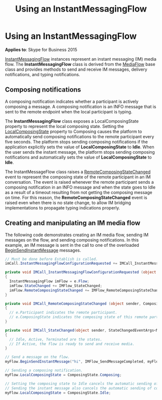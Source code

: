 ﻿---
title: Using an InstantMessagingFlow
TOCTitle: Using an InstantMessagingFlow
ms:assetid: 7ba32e50-db6b-43a3-b3f2-f6bf6963740c
ms:mtpsurl: https://msdn.microsoft.com/library/Dn466035(v=office.16)
ms:contentKeyID: 65239963
ms.date: 07/27/2015
mtps_version: v=office.16
dev_langs:
- csharp
---

# Using an InstantMessagingFlow

**Applies to**: Skype for Business 2015

[InstantMessagingFlow](https://docs.microsoft.com/dotnet/api/microsoft.rtc.collaboration.instantmessagingflow?view=ucma-api) instances represent an instant messaging (IM) media flow. The **InstantMessagingFlow** class is derived from the [MediaFlow](https://docs.microsoft.com/dotnet/api/microsoft.rtc.collaboration.componentmodel.mediaflow?view=ucma-api) base class and provides methods to send and receive IM messages, delivery notifications, and typing notifications.

## Composing notifications

A composing notification indicates whether a participant is actively composing a message. A composing notification is an INFO message that is sent to the remote endpoint when the local participant is typing.

The **InstantMessagingFlow** class exposes a LocalComposingState property to represent the local composing state. Setting the [LocalComposingState](https://docs.microsoft.com/dotnet/api/microsoft.rtc.collaboration.instantmessagingflow.localcomposingstate?view=ucma-api) property to Composing causes the platform to automatically send composing notifications to the remote participant every five seconds. The platform stops sending composing notifications if the application explicitly sets the value of **LocalComposingState** to **Idle**. When the user sends the instant message, the platform stops sending composing notifications and automatically sets the value of **LocalComposingState** to **Idle**.

The InstantMessageFlow class raises a [RemoteComposingStateChanged](https://docs.microsoft.com/dotnet/api/microsoft.rtc.collaboration.instantmessagingflow.remotecomposingstatechanged?view=ucma-api) event to represent the composing state of the remote participant in an IM conversation. The event is raised whenever the remote participant sends a composing notification in an INFO message and when the state goes to Idle as a result of a timeout resulting from not getting the composing message on time. For this reason, the **RemoteComposingStateChanged** event is raised even when there is no state change, to allow IM bridging implementations to propagate typing indications properly.

## Creating and manipulating an IM media flow

The following code demonstrates creating an IM media flow, sending IM messages on the flow, and sending composing notifications. In this example, an IM message is sent in the call to one of the overloaded [BeginSendInstantMessage](https://docs.microsoft.com/dotnet/api/microsoft.rtc.collaboration.instantmessagingflow.beginsendinstantmessage?view=ucma-api#overloads) messages.

```csharp
// Must be done before Establish is called.
imCall.InstantMessagingFlowConfigurationRequested += IMCall_InstantMessagingFlowConfigurationRequested; 

private void IMCall_InstantMessagingFlowConfigurationRequested (object sender, InstantMessagingFlowConfigurationRequestedEventArgs e)
{
  InstantMessagingFlow imFlow = e.Flow;
  imFlow.StateChanged += IMFlow_StateChanged;
  imFlow.RemoteComposingStateChanged += IMFlow_RemoteComposingStateChanged;
}

private void IMCall_RemoteComposingStateChanged (object sender, ComposingStateChangedEventArgs e)
{
  // e.Participant indicates the remote participant.
  // e.ComposingState indicates the composing state of this remote participant.
}

private void IMCall_StateChanged(object sender, StateChangedEventArgs<MediaFlowState> e)
{
  // Idle, Active, Terminated are the states. 
  // If Active, the flow is ready to send and receive media.
}

// Send a message on the flow.
myFlow.BeginSendInstantMessage("hi", IMFlow_SendMessageCompleted, myFlow);

// Sending a composing notification.
myFlow.LocalComposingState = ComposingState.Composing;

// Setting the composing state to Idle cancels the automatic sending of composing notifications.
// Sending the instant message also cancels the automatic sending of composing notifications.
myFlow.LocalComposingState = ComposingState.Idle;
```

